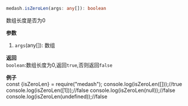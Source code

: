 ```ts
medash.isZeroLen(args: any[]): boolean
```
数组长度是否为0

**参数**  
1. `args`(any[]): 数组
  
**返回**        
`boolean`:数组长度为0,返回`true`,否则返回`false`

**例子**  
<me-embed>const {isZeroLen} = require("medash");
console.log(isZeroLen([]));//true
console.log(isZeroLen([1]));//false
console.log(isZeroLen(null));//false
console.log(isZeroLen(undefined));//false</me-embed>
